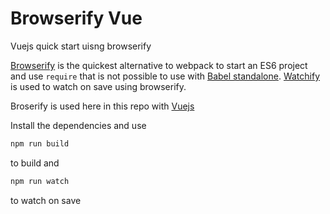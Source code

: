 # Browserify Vue 

Vuejs quick start uisng browserify

[Browserify](https://github.com/browserify/browserify) is the quickest alternative to webpack to start an ES6 project and use `require` that is not possible to use with [Babel standalone](https://babeljs.io/docs/en/babel-standalone). 
[Watchify](https://github.com/browserify/watchify) is used to watch on save using browserify. 

Broserify is used here in this repo with [Vuejs](https://vuejs.org/v2/guide/installation.html#NPM)

Install the dependencies and use

```bash
npm run build
```

to build and

``` bash
npm run watch
```

to watch on save

